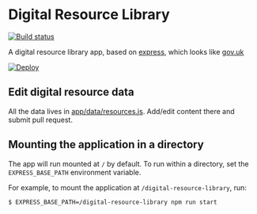 # Digital Resource Library

[![Build status][build status image]][ci]

A digital resource library app, based on [express], which looks like [gov.uk]

[![Deploy][heroku deploy image]][heroku deploy hook]

## Edit digital resource data

All the data lives in [app/data/resources.js](app/data/resources.js).
Add/edit content there and submit pull request.

## Mounting the application in a directory

The app will run mounted at `/` by default. To run within a directory, set the
`EXPRESS_BASE_PATH` environment variable.

For example, to mount the application at `/digital-resource-library`, run:

```sh
$ EXPRESS_BASE_PATH=/digital-resource-library npm run start
```

[build status image]: https://api.travis-ci.org/lm-tools/digital-resource-library.svg
[ci]: https://travis-ci.org/lm-tools/digital-resource-library
[express]: http://expressjs.com/
[gov.uk]: https://www.gov.uk/
[heroku deploy image]: https://www.herokucdn.com/deploy/button.svg
[heroku deploy hook]: https://heroku.com/deploy
